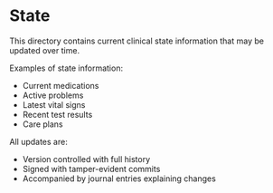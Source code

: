 # State

This directory contains current clinical state information that may be updated over time.

Examples of state information:

- Current medications
- Active problems
- Latest vital signs
- Recent test results
- Care plans

All updates are:

- Version controlled with full history
- Signed with tamper-evident commits
- Accompanied by journal entries explaining changes
